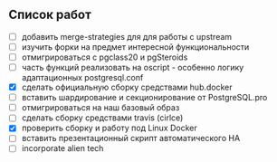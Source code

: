 ## Список работ

* [ ] добавить merge-strategies для для работы с upstream
* [ ] изучить форки на предмет интересной функциональности
* [ ] отмигрироваться с pgclass20 и pgSteroids
* [ ] часть функций реализовать на oscript - особенно логику адаптационных postgresql.conf
* [X] сделать официальную сборку средствами hub.docker
* [ ] вставить шардирование и секционирование от PostgreSQL.pro
* [ ] отмигрироваться на наш базовый образ 
* [ ] сделать сборку средствами travis (cirlce)
* [X] проверить сборку и работу под Linux Docker
* [ ] вставить презентационный скрипт автоматического HA
* [ ] incorporate alien tech
